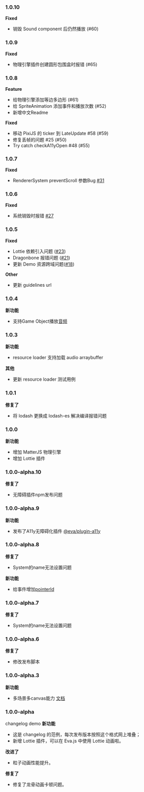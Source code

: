 ### 1.0.10
**Fixed**
- 销毁 Sound component 后仍然播放 (#60)

### 1.0.9
**Fixed**
- 物理引擎插件创建圆形包围盒时报错 (#65)


### 1.0.8
**Feature**
- 给物理引擎添加等边多边形 (#61)
- 给 SpriteAnimation 添加事件和播放次数 (#52)
- 新增中文Readme

**Fixed**
- 移动 PixiJS 的 ticker 到 LateUpdate #58 (#59)
- 修复丢帧的问题 #25 (#50)
- Try catch checkA11yOpen #48 (#55)
  
### 1.0.7
**Fixed**
* RendererSystem preventScroll 参数Bug [#31](https://github.com/eva-engine/eva.js/pull/31)

### 1.0.6
**Fixed**
* 系统销毁时报错 [#27](https://github.com/eva-engine/eva.js/pull/27)

### 1.0.5
**Fixed**
* Lottie 依赖引入问题 ([#23](https://github.com/eva-engine/eva.js/pull/23))
* Dragonbone 报错问题 ([#21](https://github.com/eva-engine/eva.js/pull/21))
* 更新 Demo 资源跨域问题([#18](https://github.com/eva-engine/eva.js/pull/18))

**Other**
* 更新 guidelines url

### 1.0.4

**新功能**
- 支持Game Object播放[音频](https://eva-engine.gitee.io/#/tutorials/sound) 


### 1.0.3

**新功能**
- resource loader 支持加载 audio arraybuffer
  
**其他**
- 更新 resource loader 测试用例

### 1.0.1

**修复了**
- 将 lodash 更换成 lodash-es 解决编译报错问题

### 1.0.0

**新功能**
- 增加 MatterJS 物理引擎
- 增加 Lottie 插件

### 1.0.0-alpha.10

**修复了**
 - 无障碍插件npm发布问题

### 1.0.0-alpha.9

**新功能**
 - 发布了A11y无障碍化插件 [@eva/plugin-a11y](https://eva.js.org/#/tutorials/a11yPlugin)


### 1.0.0-alpha.8
**修复了**
 - System的name无法设置问题

**新功能**
 - 给事件增加[pointerId](https://eva.js.org/#/tutorials/interactionEvent?id=instance-event39s-arguments)

### 1.0.0-alpha.7
**修复了**
 - System的name无法设置问题

### 1.0.0-alpha.6
**修复了**
 - 修改发布脚本

### 1.0.0-alpha.3
**新功能**
 - 多场景多canvas能力 [文档](https://eva.js.org/#/tutorials/game?id=%e6%b8%b2%e6%9f%93%e5%88%b0%e5%a4%9a%e4%b8%aa-canvas)


### 1.0.0-alpha 
changelog demo
**新功能**
 - 这是 changelog 的范例，每次发布版本按照这个格式网上堆叠；
 - 新增 Lottie 插件，可以在 Eva.js 中使用 Lottie 动画啦。

**改进了**
 - 粒子动画性能提升。

**修复了**
 - 修复了龙骨动画卡顿问题。